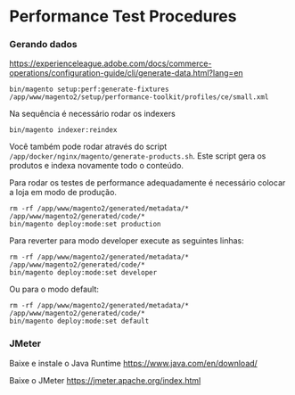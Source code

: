 # Performance Test Procedures

### Gerando dados 

https://experienceleague.adobe.com/docs/commerce-operations/configuration-guide/cli/generate-data.html?lang=en
```
bin/magento setup:perf:generate-fixtures /app/www/magento2/setup/performance-toolkit/profiles/ce/small.xml
```

Na sequência é necessário rodar os indexers
```
bin/magento indexer:reindex
```

Você também pode rodar através do script `/app/docker/nginx/magento/generate-products.sh`. Este script gera os produtos 
e indexa novamente todo o conteúdo.

Para rodar os testes de performance adequadamente é necessário colocar a loja em modo de produção.
```
rm -rf /app/www/magento2/generated/metadata/* /app/www/magento2/generated/code/*
bin/magento deploy:mode:set production
```

Para reverter para modo developer execute as seguintes linhas:
```
rm -rf /app/www/magento2/generated/metadata/* /app/www/magento2/generated/code/*
bin/magento deploy:mode:set developer
```

Ou para o modo default:
```
rm -rf /app/www/magento2/generated/metadata/* /app/www/magento2/generated/code/*
bin/magento deploy:mode:set default
```

### JMeter
Baixe e instale o Java Runtime https://www.java.com/en/download/

Baixe o JMeter https://jmeter.apache.org/index.html

